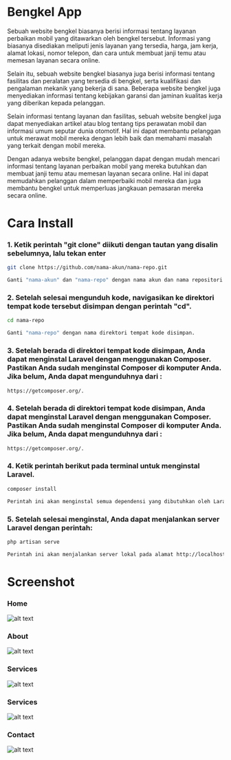 
# Bengkel App

Sebuah website bengkel biasanya berisi informasi tentang layanan perbaikan mobil yang ditawarkan oleh bengkel tersebut. Informasi yang biasanya disediakan meliputi jenis layanan yang tersedia, harga, jam kerja, alamat lokasi, nomor telepon, dan cara untuk membuat janji temu atau memesan layanan secara online.

Selain itu, sebuah website bengkel biasanya juga berisi informasi tentang fasilitas dan peralatan yang tersedia di bengkel, serta kualifikasi dan pengalaman mekanik yang bekerja di sana. Beberapa website bengkel juga menyediakan informasi tentang kebijakan garansi dan jaminan kualitas kerja yang diberikan kepada pelanggan.

Selain informasi tentang layanan dan fasilitas, sebuah website bengkel juga dapat menyediakan artikel atau blog tentang tips perawatan mobil dan informasi umum seputar dunia otomotif. Hal ini dapat membantu pelanggan untuk merawat mobil mereka dengan lebih baik dan memahami masalah yang terkait dengan mobil mereka.

Dengan adanya website bengkel, pelanggan dapat dengan mudah mencari informasi tentang layanan perbaikan mobil yang mereka butuhkan dan membuat janji temu atau memesan layanan secara online. Hal ini dapat memudahkan pelanggan dalam memperbaiki mobil mereka dan juga membantu bengkel untuk memperluas jangkauan pemasaran mereka secara online.

# Cara Install

### 1. Ketik perintah "git clone" diikuti dengan tautan yang disalin sebelumnya, lalu tekan enter
```bash
git clone https://github.com/nama-akun/nama-repo.git

Ganti "nama-akun" dan "nama-repo" dengan nama akun dan nama repositori di GitHub yang ingin Anda unduh.
```

### 2. Setelah selesai mengunduh kode, navigasikan ke direktori tempat kode tersebut disimpan dengan perintah "cd".
```bash
cd nama-repo

Ganti "nama-repo" dengan nama direktori tempat kode disimpan.
```

### 3. Setelah berada di direktori tempat kode disimpan, Anda dapat menginstal Laravel dengan menggunakan Composer. Pastikan Anda sudah menginstal Composer di komputer Anda. Jika belum, Anda dapat mengunduhnya dari :
```bash
https://getcomposer.org/.
```

### 4. Setelah berada di direktori tempat kode disimpan, Anda dapat menginstal Laravel dengan menggunakan Composer. Pastikan Anda sudah menginstal Composer di komputer Anda. Jika belum, Anda dapat mengunduhnya dari :
```bash
https://getcomposer.org/.
```

### 4. Ketik perintah berikut pada terminal untuk menginstal Laravel.
```bash
composer install

Perintah ini akan menginstal semua dependensi yang dibutuhkan oleh Laravel.
```

### 5. Setelah selesai menginstal, Anda dapat menjalankan server Laravel dengan perintah:
```bash
php artisan serve

Perintah ini akan menjalankan server lokal pada alamat http://localhost:8000.
```

# Screenshot
### Home
![alt text](https://gcdnb.pbrd.co/images/iBEXQJ6qPhwo.png?o=1)
### About
![alt text](https://gcdnb.pbrd.co/images/4YWKYdDCAto4.png?o=1)
### Services
![alt text](https://gcdnb.pbrd.co/images/4YWKYdDCAto4.png?o=1)
### Services
![alt text](https://gcdnb.pbrd.co/images/hBAgNBu5WyMQ.png?o=1)
### Contact
![alt text](https://gcdnb.pbrd.co/images/zWjgR0bFU3iz.png?o=1)
